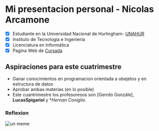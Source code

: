 # Mi presentacion personal - Nicolas Arcamone  
- [x] Estudiante en la Universidad Nacional de Hurlingham- [UNAHUR](https://unahur.edu.ar)
- [x] Instituto de Tecnología e Ingeniería 
- [x] Licenciatura en Informática
- [x] Pagína Web de [Cursada](https://obj1-unahur.github.io/)

## Aspiraciones para este cuatrimestre 

* Ganar conocimientos en programacion orientada a obejetos  y en estructura de datos
*  Aprobar ambas materias (en lo posible)
*   Este cuantrimestre los profesoresos son  [Gerrdo Gonzále], **LucasSpigariol** y **Hernan Coniglio*.


### Reflexion
![un meme](https://ahseeit.com/spanish/king-include/uploads/2021/04/thumb_173178226_1745495448963837_5026834463583591802_n-1601328998.jpg)
